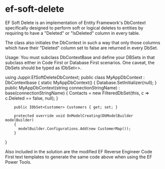 ef-soft-delete
==============
EF Soft Delete is an implementation of Entity Framework's DbContext specifically designed to perform  soft or logical deletes to entities by requiring to have a "Deleted" or "IsDeleted" column in every table.

The class also initiales the DbContext in such a way that only those columns which have their "Deleted" column set to false are returned in every DbSet.

Usage:
You must subclass DbContextBase and define your DBSets in that subclass either in Code First or Database First scenarios.
One caveat, the DbSets should be typed as IDbSet<>.

using Juppir.EfSoftDeleteDbContext;
public class MyAppDbContext : DbContextbase
{
        static MyAppDbContext()
        {
            Database.SetInitializer<DbContextBase>(null);
        }
        public MyAppDbContext(string connectionStringName)
            : base(connectionStringName)
        {
            Contacts = new FilteredDbSet<Contact>(this, c => c.Deleted == false, null);
        }
        
        public IDbSet<Customer> Customers { get; set; }
        
        protected override void OnModelCreating(DbModelBuilder modelBuilder)
        {
          modelBuilder.Configurations.Add(new CustomerMap());
        }
}

Also included in the solution are the modified EF Reverse Engineer Code First text templates to generate the same code above when using the EF Power Tools.
